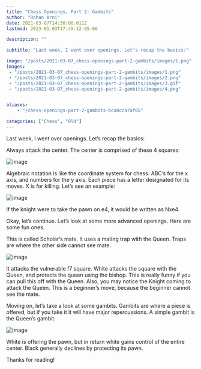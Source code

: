 ```yaml
---
title: "Chess Openings, Part 2: Gambits"
author: "Rohan Arni"
date: 2021-03-07T14:30:06.011Z
lastmod: 2023-01-03T17:49:12-05:00

description: ""

subtitle: "Last week, I went over openings. Let’s recap the basics:"

image: "/posts/2021-03-07_chess-openings-part-2-gambits/images/1.png" 
images:
 - "/posts/2021-03-07_chess-openings-part-2-gambits/images/1.png"
 - "/posts/2021-03-07_chess-openings-part-2-gambits/images/2.png"
 - "/posts/2021-03-07_chess-openings-part-2-gambits/images/3.gif"
 - "/posts/2021-03-07_chess-openings-part-2-gambits/images/4.png"


aliases:
    - "/chess-openings-part-2-gambits-bca8cca7af65"

categories: ["Chess", "Old"]
---
```


Last week, I went over openings. Let’s recap the basics:

Always attack the center. The center is comprised of these 4 squares:

![image](/posts/2021-03-07_chess-openings-part-2-gambits/images/1.png#layoutTextWidth)


Algebraic notation is like the coordinate system for chess. ABC’s for the x axis, and numbers for the y axis. Each piece has a letter designated for its moves. X is for killing. Let’s see an example:

![image](/posts/2021-03-07_chess-openings-part-2-gambits/images/2.png#layoutTextWidth)


If the knight were to take the pawn on e4, it would be written as Nxe4.

Okay, let’s continue. Let’s look at some more advanced openings. Here are some fun ones.

This is called Scholar’s mate. It uses a mating trap with the Queen. Traps are where the other side cannot see mate.

![image](/posts/2021-03-07_chess-openings-part-2-gambits/images/3.gif#layoutTextWidth)


It attacks the vulnerable f7 square. White attacks the square with the Queen, and protects the queen using the bishop. This is really funny if you can pull this off with the Queen. Also, you may notice the Knight coming to attack the Queen. This is a beginner’s move, because the beginner cannot see the mate.

Moving on, let’s take a look at some gambits. Gambits are where a piece is offered, but if you take it it will have major repercussions. A simple gambit is the Queen’s gambit:

![image](/posts/2021-03-07_chess-openings-part-2-gambits/images/4.png#layoutTextWidth)


White is offering the pawn, but in return white gains control of the entire center. Black generally declines by protecting its pawn.

Thanks for reading!
